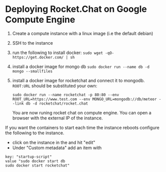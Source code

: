 # Deploying Rocket.Chat on Google Compute Engine

1. Create a compute instance with a linux image (i.e the default debian)

2. SSH to the instance

3. run the following to install docker:
    `sudo wget -qO- https://get.docker.com/ | sh`

4. install a docker image for mongo db
   `sudo docker run --name db -d mongo --smallfiles`

5. install a docker image for rocketchat and connect it to mongodb. `ROOT:URL` should be substituted your own:

   `sudo docker run --name rocketchat -p 80:80 --env ROOT_URL=https://www.test.com --env MONGO_URL=mongodb://db/meteor --link db -d rocketchat/rocket.chat`

   You are now runing rocket chat on compute engine. You can open a browser with the external IP of the instance.

If you want the containers to start each time the instance reboots configure the following to the instance.

* click on the instance in the and hit "edit"
* Under "Custom metadata" add an item with
```
key: "startup-script"
value "sudo docker start db
sudo docker start rocketchat"
```

